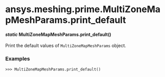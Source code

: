 # ansys.meshing.prime.MultiZoneMapMeshParams.print_default

<a id="ansys.meshing.prime.MultiZoneMapMeshParams.print_default"></a>

#### *static* MultiZoneMapMeshParams.print_default()

Print the default values of `MultiZoneMapMeshParams` object.

### Examples

```pycon
>>> MultiZoneMapMeshParams.print_default()
```

<!-- !! processed by numpydoc !! -->
